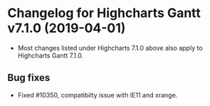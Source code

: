 # Changelog for Highcharts Gantt v7.1.0 (2019-04-01)

- Most changes listed under Highcharts 7.1.0 above also apply to Highcharts Gantt 7.1.0.

## Bug fixes
- Fixed #10350, compatibilty issue with IE11 and xrange.
